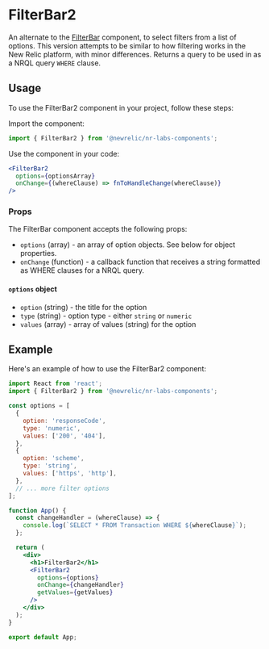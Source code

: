 # FilterBar2

An alternate to the [FilterBar](../filter-bar) component, to select filters from a list of options. This version attempts to be similar to how filtering works in the New Relic platform, with minor differences. Returns a query to be used in as a NRQL query `WHERE` clause.

## Usage

To use the FilterBar2 component in your project, follow these steps:

Import the component:

```jsx
import { FilterBar2 } from '@newrelic/nr-labs-components';
```

Use the component in your code:

```jsx
<FilterBar2
  options={optionsArray}
  onChange={(whereClause) => fnToHandleChange(whereClause)}
/>
```

### Props

The FilterBar component accepts the following props:

- `options` (array) - an array of option objects. See below for object properties.
- `onChange` (function) - a callback function that receives a string formatted as WHERE clauses for a NRQL query.

#### `options` object

- `option` (string) - the title for the option
- `type` (string) - option type - either `string` or `numeric`
- `values` (array) - array of values (string) for the option

## Example

Here's an example of how to use the FilterBar2 component:

```jsx
import React from 'react';
import { FilterBar2 } from '@newrelic/nr-labs-components';

const options = [
  {
    option: 'responseCode',
    type: 'numeric',
    values: ['200', '404'],
  },
  {
    option: 'scheme',
    type: 'string',
    values: ['https', 'http'],
  },
  // ... more filter options
];

function App() {
  const changeHandler = (whereClause) => {
    console.log(`SELECT * FROM Transaction WHERE ${whereClause}`);
  };

  return (
    <div>
      <h1>FilterBar2</h1>
      <FilterBar2
        options={options}
        onChange={changeHandler}
        getValues={getValues}
      />
    </div>
  );
}

export default App;
```
